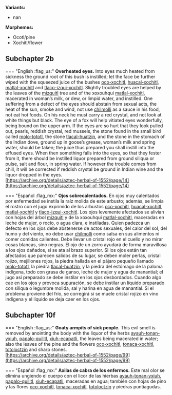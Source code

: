 **Variants:**

- nan


**Morphemes:**

- Ocotl/pine
- Xochitl/flower


## Subchapter 2b  

=== "English :flag_us:"
    **Overheated eyes.** Into eyes much heated from sickness the ground root of this bush is instilled; let the face be further wiped with the squeezed juice of the bushes [oco-xochitl](Oco-xochitl.md), [huacal-xochitl](Huacal-xochitl.md), [matlal-xochitl](Matlal-xochitl.md) and [tlaco-izqui-xochitl](Tlaco-izqui-xochitl.md). Slightly troubled eyes are helped by the leaves of the [mizquitl](Mizquitl.md) tree and of the xoxouhqui [matlal-xochitl](Matlal-xochitl.md), macerated in woman’s milk, or dew, or limpid water, and instilled. One suffering from a defect of the eyes should abstain from sexual acts, the heat of the sun, smoke and wind, not use [chilmolli](chilmolli.md) as a sauce in his food, not eat hot foods. On his neck he must carry a red crystal, and not look at white things but black. The eye of a fox will help vitiated eyes wonderfully, being bound on the upper arm. If the eyes are so hurt that they look pulled out, pearls, reddish crystal, red mussels, the stone found in the small bird called [molo-tototl](molo-tototl.md), the stone [tlacal-huatzin](tlacal-huatzin.md), and the stone in the stomach of the Indian dove, ground up in goose’s grease, woman’s milk and spring water, should be taken; the juice thus prepared you shall instill into the effused eyes. When then something falls into the eyes, so that they fester from it, there should be instilled liquor prepared from ground siliqua or pulse, salt and flour, in spring water. If however the trouble comes from chill, it will be corrected if reddish crystal be ground in Indian wine and the liquor dropped in the eyes.  
    [https://archive.org/details/aztec-herbal-of-1552/page/14](https://archive.org/details/aztec-herbal-of-1552/page/14)  


=== "Español :flag_mx:"
    **Ojos sobrecalentados.**  En ojos muy calentados por enfermedad se instila la raíz molida de este arbusto; además, se limpia el rostro con el jugo exprimido de los arbustos [oco-xochitl](Oco-xochitl.md), [huacal-xochitl](Huacal-xochitl.md), [matlal-xochitl](Matlal-xochitl.md) y [tlaco-izqui-xochitl](Tlaco-izqui-xochitl.md). Los ojos levemente afectados se alivian con hojas del árbol [mizquitl](Mizquitl.md) y de la xoxouhqui [matlal-xochitl](Matlal-xochitl.md), maceradas en leche de mujer, o rocío, o agua clara, e instiladas. Quien padezca un defecto en los ojos debe abstenerse de actos sexuales, del calor del sol, del humo y del viento, no debe usar [chilmolli](chilmolli.md) como salsa en sus alimentos ni comer comidas calientes. Debe llevar un cristal rojo en el cuello y no mirar cosas blancas, sino negras. El ojo de un zorro ayudará de forma maravillosa a los ojos dañados, si se ata al brazo superior. Si los ojos están tan afectados que parecen salidos de su lugar, se deben moler perlas, cristal rojizo, mejillones rojos, la piedra hallada en el pájaro pequeño llamado [molo-tototl](molo-tototl.md), la piedra [tlacal-huatzin](tlacal-huatzin.md), y la piedra del estómago de la paloma indígena, todo con grasa de ganso, leche de mujer y agua de manantial; el jugo así preparado se debe instilar en los ojos desbordados. Cuando algo cae en los ojos y provoca supuración, se debe instilar un líquido preparado con siliqua o legumbre molida, sal y harina en agua de manantial. Si el problema proviene del frío, se corregirá si se muele cristal rojizo en vino indígena y el líquido se deja caer en los ojos.  

## Subchapter 10f  

=== "English :flag_us:"
    **Goaty armpits of sick people.** This evil smell is removed by anointing the body with the liquor of the herbs [ayauh-tonan-yxiuh](Papalo-quilitl.md), [papalo-quilitl](Oco-xochitl.md), [xiuh-ecapatli](Eca-patli.md), the leaves being macerated in water; also the leaves of the pine and the flowers [oco-xochitl](Oco-xochitl.md), [tonaca-xochitl](Papalo-quilitl.md), [totoloctzin](Tonaca-xochitl.md) and sharp stones.  
    [https://archive.org/details/aztec-herbal-of-1552/page/99](https://archive.org/details/aztec-herbal-of-1552/page/99)  


=== "Español :flag_mx:"
    **Axilas de cabra de los enfermos.** Este mal olor se elimina ungiendo el cuerpo con el licor de las hierbas [ayauh-tonan-yxiuh](Papalo-quilitl.md), [papalo-quilitl](Oco-xochitl.md), [xiuh-ecapatli](Eca-patli.md), maceradas en agua; también con hojas de pino y las flores [oco-xochitl](Oco-xochitl.md), [tonaca-xochitl](Papalo-quilitl.md), [totoloctzin](Tonaca-xochitl.md) y piedras puntiagudas.  

